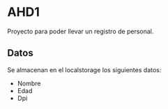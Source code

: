 # AHD1

Proyecto para poder llevar un registro de personal.

## Datos

Se almacenan en el localstorage los siguientes datos:

* Nombre
* Edad
* Dpi
